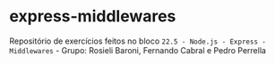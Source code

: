 # express-middlewares

Repositório de exercícios feitos no bloco `22.5 - Node.js - Express - Middlewares` - Grupo: Rosieli Baroni, Fernando Cabral e Pedro Perrella
